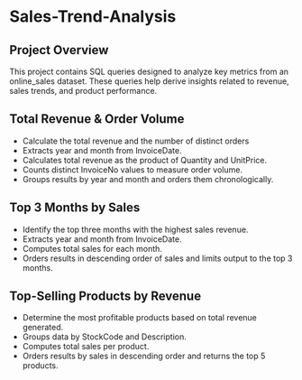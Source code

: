# Sales-Trend-Analysis

Project Overview
----------
This project contains SQL queries designed to analyze key metrics from an online_sales dataset. These queries help derive insights related to revenue, sales trends, and product performance.

Total Revenue & Order Volume
----------
- Calculate the total revenue and the number of distinct orders 
- Extracts year and month from InvoiceDate.
- Calculates total revenue as the product of Quantity and UnitPrice.
- Counts distinct InvoiceNo values to measure order volume.
- Groups results by year and month and orders them chronologically.

Top 3 Months by Sales
----------
- Identify the top three months with the highest sales revenue.
- Extracts year and month from InvoiceDate.
- Computes total sales for each month.
- Orders results in descending order of sales and limits output to the top 3 months.

Top-Selling Products by Revenue
----------
- Determine the most profitable products based on total revenue generated.
- Groups data by StockCode and Description.
- Computes total sales per product.
- Orders results by sales in descending order and returns the top 5 products.
